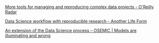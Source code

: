 [More tools for managing and reproducing complex data projects - O'Reilly Radar](http://radar.oreilly.com/2015/04/more-tools-for-managing-and-reproducing-complex-data-projects.html)

[Data Science workflow with reproducible research - Another Life Form](http://mfactor.sdf.org/data-science-workflow-with-reproducible-research.html)

[An extension of the Data Science process – OSEMIC | Models are illuminating and wrong](https://peadarcoyle.wordpress.com/2015/03/22/an-extension-of-the-data-science-process-osemic/)

